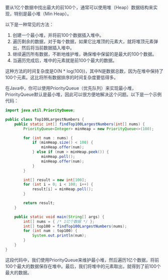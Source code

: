 <font style="color:rgb(55, 65, 81);background-color:rgb(247, 247, 248);">要从1亿个数据中找出最大的前100个，通常可以使用堆（Heap）数据结构来实现，特别是最小堆（Min Heap）。</font>

<font style="color:rgb(55, 65, 81);background-color:rgb(247, 247, 248);">以下是一种常见的方法：</font>

1. <font style="color:rgb(55, 65, 81);background-color:rgb(247, 247, 248);">创建一个最小堆，并将前100个数据插入堆中。</font>
2. <font style="color:rgb(55, 65, 81);background-color:rgb(247, 247, 248);">遍历剩余的数据，对于每个数据，如果它比堆顶的元素大，就将堆顶元素弹出，然后将当前数据插入堆中。</font>
3. <font style="color:rgb(55, 65, 81);background-color:rgb(247, 247, 248);">继续遍历所有数据，不断地维护堆，确保堆中保留的是最大的100个数据。</font>
4. <font style="color:rgb(55, 65, 81);background-color:rgb(247, 247, 248);">当遍历完成后，堆中的元素就是前100个最大的数据。</font>

<font style="color:rgb(55, 65, 81);background-color:rgb(247, 247, 248);">这种方法的时间复杂度是O(N * log(100))，其中N是数据总数，因为在堆中保持了100个元素。这比将所有数据排序的时间复杂度要低得多。</font>

<font style="color:rgb(55, 65, 81);background-color:rgb(247, 247, 248);">在Java中，你可以使用PriorityQueue（优先队列）来实现最小堆，PriorityQueue默认是最小堆，因此可以很方便地解决这个问题。以下是一个示例代码：</font>

```java
import java.util.PriorityQueue;

public class Top100LargestNumbers {
    public static int[] findTop100LargestNumbers(int[] nums) {
        PriorityQueue<Integer> minHeap = new PriorityQueue<>(100);

        for (int num : nums) {
            if (minHeap.size() < 100) {
                minHeap.offer(num);
            } else if (num > minHeap.peek()) {
                minHeap.poll();
                minHeap.offer(num);
            }
        }

        int[] result = new int[100];
        for (int i = 0; i < 100; i++) {
            result[i] = minHeap.poll();
        }

        return result;
    }

    public static void main(String[] args) {
        int[] nums = { /* 1亿个数据 */ };
        int[] top100 = findTop100LargestNumbers(nums);
        for (int num : top100) {
            System.out.println(num);
        }
    }
}
```

<font style="color:rgb(55, 65, 81);background-color:rgb(247, 247, 248);">这段代码中，我们使用PriorityQueue来维护最小堆，然后遍历1亿个数据，将前100个最大的数据保存在堆中。最后，我们将堆中的元素取出，就得到了前100个最大的数据。</font>

